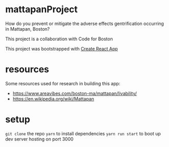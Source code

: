 # mattapanProject
How do you prevent or mitigate the adverse effects gentrification occurring in Mattapan, Boston?

This project is a collaboration with Code for Boston

This project was bootstrapped with [Create React App](https://github.com/facebook/create-react-app)


# resources
Some resources used for research in building this app:
* https://www.areavibes.com/boston-ma/mattapan/livability/
* https://en.wikipedia.org/wiki/Mattapan

# setup
`git clone` the repo
`yarn` to install dependencies
`yarn run start` to boot up dev server hosting on port 3000
